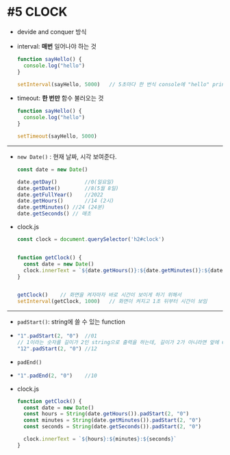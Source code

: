 # #5 CLOCK

* devide and conquer 방식

* interval: **매번** 일어나야 하는 것

  ```js
  function sayHello() {
    console.log("hello")
  }
  
  setInterval(sayHello, 5000)	// 5초마다 한 번식 console에 "hello" print
  ```

* timeout: **한 번만** 함수 불러오는 것

  ```js
  function sayHello() {
    console.log("hello")
  }
  
  setTimeout(sayHello, 5000)
  ```



***

* `new Date()` : 현재 날짜, 시각 보여준다.

  ```js
  const date = new Date()
  
  date.getDay() 		//0(일요일)
  date.getDate() 		//8(5월 8일)
  date.getFullYear() 	//2022
  date.getHours()		//14 (2시)
  date.getMinutes()	//24 (24분)
  date.getSeconds()	// 매초
  ```

* clock.js

  ```js
  const clock = document.querySelector('h2#clock')
  
  
  function getClock() {
    const date = new Date()
    clock.innerText = `${date.getHours()}:${date.getMinutes()}:${date.getSeconds()}`
  }
  
  
  getClock()	// 화면을 켜자마자 바로 시간이 보이게 하기 위해서
  setInterval(getClock, 1000)	// 화면이 켜지고 1초 뒤부터 시간이 보임
  ```



***

* `padStart()`: string에 쓸 수 있는 function

* ```js
  "1".padStart(2, "0")	//01
  // 1이라는 숫자를 길이가 2인 string으로 출력을 하는데, 길이가 2가 아니라면 앞에 0을 덧붙인다.
  "12".padStart(2, "0")	//12
  ```

* `padEnd()`

* ```js
  "1".padEnd(2, "0")	//10
  ```

* clock.js

  ```js
  function getClock() {
    const date = new Date()
    const hours = String(date.getHours()).padStart(2, "0")
    const minutes = String(date.getMinutes()).padStart(2, "0")
    const seconds = String(date.getSeconds()).padStart(2, "0")
  
    clock.innerText = `${hours}:${minutes}:${seconds}`
  }
  ```



